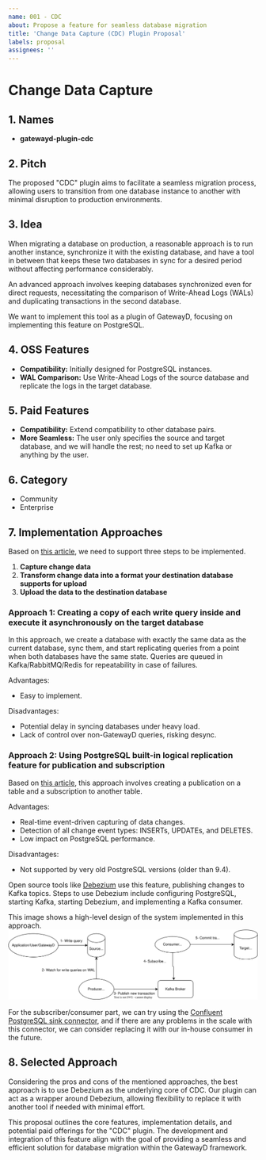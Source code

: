 ```yaml
---
name: 001 - CDC
about: Propose a feature for seamless database migration
title: 'Change Data Capture (CDC) Plugin Proposal'
labels: proposal
assignees: ''
---
```


# Change Data Capture

## 1. Names

- **gatewayd-plugin-cdc**

## 2. Pitch

The proposed "CDC" plugin aims to facilitate a seamless migration process, allowing users to transition from one database instance to another with minimal disruption to production environments.

## 3. Idea

When migrating a database on production, a reasonable approach is to run another instance, synchronize it with the existing database, and have a tool in between that keeps these two databases in sync for a desired period without affecting performance considerably.

An advanced approach involves keeping databases synchronized even for direct requests, necessitating the comparison of Write-Ahead Logs (WALs) and duplicating transactions in the second database.

We want to implement this tool as a plugin of GatewayD, focusing on implementing this feature on PostgreSQL.

## 4. OSS Features

- **Compatibility:** Initially designed for PostgreSQL instances.
- **WAL Comparison:** Use Write-Ahead Logs of the source database and replicate the logs in the target database.

## 5. Paid Features

- **Compatibility:** Extend compatibility to other database pairs.
- **More Seamless:** The user only specifies the source and target database, and we will handle the rest; no need to set up Kafka or anything by the user.

## 6. Category

- Community
- Enterprise

## 7. Implementation Approaches

Based on [this article](https://medium.com/@ramesh.esl/change-data-capture-cdc-in-postgresql-7dee2d467d1b), we need to support three steps to be implemented.

1. **Capture change data**
2. **Transform change data into a format your destination database supports for upload**
3. **Upload the data to the destination database**

### Approach 1: Creating a copy of each write query inside and execute it asynchronously on the target database

In this approach, we create a database with exactly the same data as the current database, sync them, and start replicating queries from a point when both databases have the same state. Queries are queued in Kafka/RabbitMQ/Redis for repeatability in case of failures.

Advantages:
- Easy to implement.

Disadvantages:
- Potential delay in syncing databases under heavy load.
- Lack of control over non-GatewayD queries, risking desync.

### Approach 2: Using PostgreSQL built-in logical replication feature for publication and subscription

Based on [this article](https://datacater.io/blog/2021-09-02/postgresql-cdc-complete-guide.html), this approach involves creating a publication on a table and a subscription to another table.

Advantages:
- Real-time event-driven capturing of data changes.
- Detection of all change event types: INSERTs, UPDATEs, and DELETES.
- Low impact on PostgreSQL performance.

Disadvantages:
- Not supported by very old PostgreSQL versions (older than 9.4).

Open source tools like [Debezium](https://github.com/debezium/debezium) use this feature, publishing changes to Kafka topics. Steps to use Debezium include configuring PostgreSQL, starting Kafka, starting Debezium, and implementing a Kafka consumer.

This image shows a high-level design of the system implemented in this approach.
![Pub Sub Design](./assets/pub-sub-design.svg)


For the subscriber/consumer part, we can try using the [Confluent PostgreSQL sink connector](https://docs.confluent.io/cloud/current/connectors/cc-postgresql-sink.html), and if there are any problems in the scale with this connector, we can consider replacing it with our in-house consumer in the future.

## 8. Selected Approach

Considering the pros and cons of the mentioned approaches, the best approach is to use Debezium as the underlying core of CDC. Our plugin can act as a wrapper around Debezium, allowing flexibility to replace it with another tool if needed with minimal effort.

This proposal outlines the core features, implementation details, and potential paid offerings for the "CDC" plugin. The development and integration of this feature align with the goal of providing a seamless and efficient solution for database migration within the GatewayD framework.
